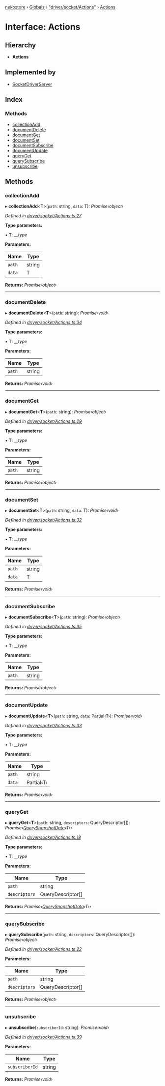 [nekostore](../README.md) › [Globals](../globals.md) › ["driver/socket/Actions"](../modules/_driver_socket_actions_.md) › [Actions](_driver_socket_actions_.actions.md)

# Interface: Actions

## Hierarchy

* **Actions**

## Implemented by

* [SocketDriverServer](../classes/_driver_socket_socketdriverserver_.socketdriverserver.md)

## Index

### Methods

* [collectionAdd](_driver_socket_actions_.actions.md#collectionadd)
* [documentDelete](_driver_socket_actions_.actions.md#documentdelete)
* [documentGet](_driver_socket_actions_.actions.md#documentget)
* [documentSet](_driver_socket_actions_.actions.md#documentset)
* [documentSubscribe](_driver_socket_actions_.actions.md#documentsubscribe)
* [documentUpdate](_driver_socket_actions_.actions.md#documentupdate)
* [queryGet](_driver_socket_actions_.actions.md#queryget)
* [querySubscribe](_driver_socket_actions_.actions.md#querysubscribe)
* [unsubscribe](_driver_socket_actions_.actions.md#unsubscribe)

## Methods

###  collectionAdd

▸ **collectionAdd**<**T**>(`path`: string, `data`: T): *Promise‹object›*

*Defined in [driver/socket/Actions.ts:27](https://github.com/esnya/nekostore/blob/de830f5/src/driver/socket/Actions.ts#L27)*

**Type parameters:**

▪ **T**: *__type*

**Parameters:**

Name | Type |
------ | ------ |
`path` | string |
`data` | T |

**Returns:** *Promise‹object›*

___

###  documentDelete

▸ **documentDelete**<**T**>(`path`: string): *Promise‹void›*

*Defined in [driver/socket/Actions.ts:34](https://github.com/esnya/nekostore/blob/de830f5/src/driver/socket/Actions.ts#L34)*

**Type parameters:**

▪ **T**: *__type*

**Parameters:**

Name | Type |
------ | ------ |
`path` | string |

**Returns:** *Promise‹void›*

___

###  documentGet

▸ **documentGet**<**T**>(`path`: string): *Promise‹object›*

*Defined in [driver/socket/Actions.ts:29](https://github.com/esnya/nekostore/blob/de830f5/src/driver/socket/Actions.ts#L29)*

**Type parameters:**

▪ **T**: *__type*

**Parameters:**

Name | Type |
------ | ------ |
`path` | string |

**Returns:** *Promise‹object›*

___

###  documentSet

▸ **documentSet**<**T**>(`path`: string, `data`: T): *Promise‹void›*

*Defined in [driver/socket/Actions.ts:32](https://github.com/esnya/nekostore/blob/de830f5/src/driver/socket/Actions.ts#L32)*

**Type parameters:**

▪ **T**: *__type*

**Parameters:**

Name | Type |
------ | ------ |
`path` | string |
`data` | T |

**Returns:** *Promise‹void›*

___

###  documentSubscribe

▸ **documentSubscribe**<**T**>(`path`: string): *Promise‹object›*

*Defined in [driver/socket/Actions.ts:35](https://github.com/esnya/nekostore/blob/de830f5/src/driver/socket/Actions.ts#L35)*

**Type parameters:**

▪ **T**: *__type*

**Parameters:**

Name | Type |
------ | ------ |
`path` | string |

**Returns:** *Promise‹object›*

___

###  documentUpdate

▸ **documentUpdate**<**T**>(`path`: string, `data`: Partial‹T›): *Promise‹void›*

*Defined in [driver/socket/Actions.ts:33](https://github.com/esnya/nekostore/blob/de830f5/src/driver/socket/Actions.ts#L33)*

**Type parameters:**

▪ **T**: *__type*

**Parameters:**

Name | Type |
------ | ------ |
`path` | string |
`data` | Partial‹T› |

**Returns:** *Promise‹void›*

___

###  queryGet

▸ **queryGet**<**T**>(`path`: string, `descriptors`: QueryDescriptor[]): *Promise‹[QuerySnapshotData](_driver_socket_actions_.querysnapshotdata.md)‹T››*

*Defined in [driver/socket/Actions.ts:18](https://github.com/esnya/nekostore/blob/de830f5/src/driver/socket/Actions.ts#L18)*

**Type parameters:**

▪ **T**: *__type*

**Parameters:**

Name | Type |
------ | ------ |
`path` | string |
`descriptors` | QueryDescriptor[] |

**Returns:** *Promise‹[QuerySnapshotData](_driver_socket_actions_.querysnapshotdata.md)‹T››*

___

###  querySubscribe

▸ **querySubscribe**(`path`: string, `descriptors`: QueryDescriptor[]): *Promise‹object›*

*Defined in [driver/socket/Actions.ts:22](https://github.com/esnya/nekostore/blob/de830f5/src/driver/socket/Actions.ts#L22)*

**Parameters:**

Name | Type |
------ | ------ |
`path` | string |
`descriptors` | QueryDescriptor[] |

**Returns:** *Promise‹object›*

___

###  unsubscribe

▸ **unsubscribe**(`subscriberId`: string): *Promise‹void›*

*Defined in [driver/socket/Actions.ts:39](https://github.com/esnya/nekostore/blob/de830f5/src/driver/socket/Actions.ts#L39)*

**Parameters:**

Name | Type |
------ | ------ |
`subscriberId` | string |

**Returns:** *Promise‹void›*
